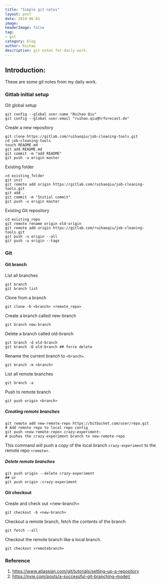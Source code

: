 ```yaml
---
title: "Simple git notes"
layout: post
date: 2019-06-01
image:
headerImage: false
tag:
- git
category: blog
author: Ruihao
description: git notes for daily work.
---
```


<div class="breaker"></div>

## Introduction:

These are some git notes from my daily work.

### Gitlab initial setup

Git global setup
```
git config --global user.name "Ruihao Qiu"
git config --global user.email "ruihao.qiu@hrforecast.de"
```

Create a new repository
```
git clone https://gitlab.com/ruihaoqiu/job-cleaning-tools.git
cd job-cleaning-tools
touch README.md
git add README.md
git commit -m "add README"
git push -u origin master
```

Existing folder
```
cd existing_folder
git init
git remote add origin https://gitlab.com/ruihaoqiu/job-cleaning-tools.git
git add .
git commit -m "Initial commit"
git push -u origin master
```

Existing Git repository
```
cd existing_repo
git remote rename origin old-origin
git remote add origin https://gitlab.com/ruihaoqiu/job-cleaning-tools.git
git push -u origin --all
git push -u origin --tags
```

### Git
#### Git branch

List all branches
```
git branch
git branch list
```

Clone from a branch
```
git clone -b <branch> <remote_repo>
```

Create a branch called new-branch
```
git branch new-branch
```

Delete a branch called old-branch
```
git branch -d old-branch
git branch -D old-branch ## force delete
```

Rename the current branch to `<branch>`.
```
git branch -m <branch>
```

List all remote branches
```
git branch -a
```

Push to remote branch
```
git push origin <branch>
```

##### Creating remote branches

```
git remote add new-remote-repo https://bitbucket.com/user/repo.git
# Add remote repo to local repo config
git push <new-remote-repo> crazy-experiment~
# pushes the crazy-experiment branch to new-remote-repo
```
This command will push a copy of the local branch `crazy-experiment` to the remote repo `<remote>.`

##### Delete remote branches
```
git push origin --delete crazy-experiment
## or
git push origin :crazy-experiment
```

#### Git checkout
Create and check out \<new-branch>
```
git checkout -b <new-branch>
```

Checkout a remote branch, fetch the contents of the branch
```
git fetch --all
```

Checkout the remote branch like a local branch.
```
git checkout <remotebranch>
```

### Reference
1. https://www.atlassian.com/git/tutorials/setting-up-a-repository
1. https://nvie.com/posts/a-successful-git-branching-model/
